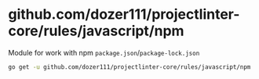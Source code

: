 # github.com/dozer111/projectlinter-core/rules/javascript/npm

Module for work with npm `package.json`/`package-lock.json`

```bash
go get -u github.com/dozer111/projectlinter-core/rules/javascript/npm
```

